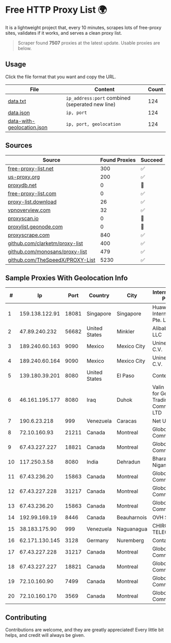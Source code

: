 
# Free HTTP Proxy List 🌍

It is a lightweight project that, every 10 minutes, scrapes lots of free-proxy sites, validates if it works, and serves a clean proxy list.


> Scraper found **7507** proxies at the latest update. Usable proxies are below.

## Usage

Click the file format that you want and copy the URL.


|File|Content|Count|
|----|-------|-----|
|[data.txt](https://raw.githubusercontent.com/themiralay/Proxy-List-World/master/data.txt)|`ip_address:port` combined (seperated new line)|124|
|[data.json](https://raw.githubusercontent.com/themiralay/Proxy-List-World/master/data.json)|`ip, port`|124|
|[data-with-geolocation.json](https://raw.githubusercontent.com/themiralay/Proxy-List-World/master/data-with-geolocation.json)|`ip, port, geolocation`|124|

## Sources

|Source|Found Proxies|Succeed|
|------|-------------|-------|
|[free-proxy-list.net](https://free-proxy-list.net)|300|✅|
|[us-proxy.org](https://www.us-proxy.org)|200|✅|
|[proxydb.net](http://proxydb.net)|0|🚫|
|[free-proxy-list.com](https://free-proxy-list.com/?page=&port=&type%5B%5D=http&type%5B%5D=https&up_time=0&search=Search)|0|✅|
|[proxy-list.download](https://www.proxy-list.download/HTTP)|26|✅|
|[vpnoverview.com](https://vpnoverview.com/privacy/anonymous-browsing/free-proxy-servers)|32|✅|
|[proxyscan.io](https://www.proxyscan.io)|0|🚫|
|[proxylist.geonode.com](https://proxylist.geonode.com/api/proxy-list?limit=300&page=1&sort_by=lastChecked&sort_type=desc&protocols=http,https)|0|🚫|
|[proxyscrape.com](https://api.proxyscrape.com/v2/?request=displayproxies&protocol=http&timeout=10000&country=all&ssl=all&anonymity=all)|840|✅|
|[github.com/clarketm/proxy-list](https://raw.githubusercontent.com/clarketm/proxy-list/master/proxy-list-raw.txt)|400|✅|
|[github.com/monosans/proxy-list](https://raw.githubusercontent.com/monosans/proxy-list/main/proxies/http.txt)|479|✅|
|[github.com/TheSpeedX/PROXY-List](https://raw.githubusercontent.com/TheSpeedX/PROXY-List/master/http.txt)|5230|✅|


## Sample Proxies With Geolocation Info

|#|Ip|Port|Country|City|Internet Service Provider|
|-|--|----|-------|----|-------------------------|
|1|159.138.122.91|18081|Singapore|Singapore|Huawei International Pte. LTD|
|2|47.89.240.232|56682|United States|Minkler|Alibaba.com LLC|
|3|189.240.60.163|9090|Mexico|Mexico City|Uninet S.A. de C.V.|
|4|189.240.60.164|9090|Mexico|Mexico City|Uninet S.A. de C.V.|
|5|139.180.39.201|8080|United States|El Paso|Conterra|
|6|46.161.195.177|8080|Iraq|Duhok|Valin Company for General Trading and Communication LTD|
|7|190.6.23.218|999|Venezuela|Caracas|Net Uno|
|8|72.10.160.93|21211|Canada|Montreal|GloboTech Communications|
|9|67.43.227.227|18821|Canada|Montreal|GloboTech Communications|
|10|117.250.3.58|8080|India|Dehradun|Bharat Sanchar Nigam Ltd|
|11|67.43.236.20|15863|Canada|Montreal|GloboTech Communications|
|12|67.43.227.228|31217|Canada|Montreal|GloboTech Communications|
|13|67.43.236.20|15863|Canada|Montreal|GloboTech Communications|
|14|192.99.169.19|8446|Canada|Beauharnois|OVH SAS|
|15|38.183.175.90|999|Venezuela|Naguanagua|CHIRCALNET TELECOM, C.A.|
|16|62.171.130.145|3128|Germany|Nuremberg|Contabo GmbH|
|17|67.43.227.228|31217|Canada|Montreal|GloboTech Communications|
|18|67.43.227.227|18821|Canada|Montreal|GloboTech Communications|
|19|72.10.160.90|7499|Canada|Montreal|GloboTech Communications|
|20|72.10.160.170|3569|Canada|Montreal|GloboTech Communications|



## Contributing

Contributions are welcome, and they are greatly appreciated! Every
little bit helps, and credit will always be given.

